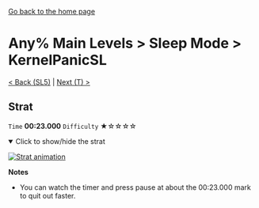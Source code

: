 [Go back to the home page](https://github.com/Doublevil/scbspeedrun)

# Any% Main Levels > Sleep Mode > KernelPanicSL

[< Back (SL5)](https://github.com/Doublevil/scbspeedrun/blob/main/levels/any_ml/sl/SL5.md) | [Next (T) >](https://github.com/Doublevil/scbspeedrun/blob/main/levels/any_ml/T/T.md)

## Strat

`Time` **00:23.000** `Difficulty` ★☆☆☆☆
<details open>
  <summary>Click to show/hide the strat</summary>

  [![Strat animation](https://github.com/Doublevil/scbspeedrun/blob/main/media/levels/sl/KernelPanicSL_Strat.webp)](https://github.com/Doublevil/scbspeedrun/blob/main/media/levels/sl/KernelPanicSL_Strat.mp4?raw=true)

  **Notes**
  - You can watch the timer and press pause at about the 00:23.000 mark to quit out faster.
</details>
